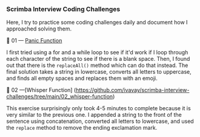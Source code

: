 ### Scrimba Interview Coding Challenges 

Here, I try to practice some coding challenges daily and document how I approached solving them. 

🌼 01 — [Panic Function](https://github.com/ivavay/scrimba-interview-challenges/tree/main/01_panic-function)

I first tried using a for and a while loop to see if it'd work if I loop through each character of the string to see if there is a blank space. Then, I found out that there is the ```replaceAll()``` method which can do that instead. The final solution takes a string in lowercase, converts all letters to uppercase, and finds all empty spaces and replaces them with an emoji. 

🌼 02 —[Whisper Function] (https://github.com/ivavay/scrimba-interview-challenges/tree/main/02_whisper-function) 

This exercise surprisingly only took 4-5 minutes to complete because it is very similar to the previous one. I appended a string to the front of the sentence using concatenation, converted all letters to lowercase, and used the ```replace``` method to remove the ending exclamation mark.

